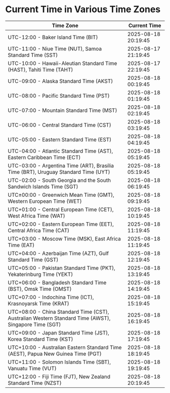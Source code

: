 # Current Time in Various Time Zones

| Time Zone | Current Time |
|-----------|--------------|
| UTC-12:00 - Baker Island Time (BIT) | 2025-08-18 20:19:45 |
| UTC-11:00 - Niue Time (NUT), Samoa Standard Time (SST) | 2025-08-17 21:19:45 |
| UTC-10:00 - Hawaii-Aleutian Standard Time (HAST), Tahiti Time (TAHT) | 2025-08-17 22:19:45 |
| UTC-09:00 - Alaska Standard Time (AKST) | 2025-08-18 00:19:45 |
| UTC-08:00 - Pacific Standard Time (PST) | 2025-08-18 01:19:45 |
| UTC-07:00 - Mountain Standard Time (MST) | 2025-08-18 02:19:45 |
| UTC-06:00 - Central Standard Time (CST) | 2025-08-18 03:19:45 |
| UTC-05:00 - Eastern Standard Time (EST) | 2025-08-18 04:19:45 |
| UTC-04:00 - Atlantic Standard Time (AST), Eastern Caribbean Time (ECT) | 2025-08-18 05:19:45 |
| UTC-03:00 - Argentina Time (ART), Brasília Time (BRT), Uruguay Standard Time (UYT) | 2025-08-18 05:19:45 |
| UTC-02:00 - South Georgia and the South Sandwich Islands Time (SGT) | 2025-08-18 06:19:45 |
| UTC±00:00 - Greenwich Mean Time (GMT), Western European Time (WET) | 2025-08-18 09:19:45 |
| UTC+01:00 - Central European Time (CET), West Africa Time (WAT) | 2025-08-18 10:19:45 |
| UTC+02:00 - Eastern European Time (EET), Central Africa Time (CAT) | 2025-08-18 11:19:45 |
| UTC+03:00 - Moscow Time (MSK), East Africa Time (EAT) | 2025-08-18 11:19:45 |
| UTC+04:00 - Azerbaijan Time (AZT), Gulf Standard Time (GST) | 2025-08-18 12:19:45 |
| UTC+05:00 - Pakistan Standard Time (PKT), Yekaterinburg Time (YEKT) | 2025-08-18 13:19:45 |
| UTC+06:00 - Bangladesh Standard Time (BST), Omsk Time (OMST) | 2025-08-18 14:19:45 |
| UTC+07:00 - Indochina Time (ICT), Krasnoyarsk Time (KRAT) | 2025-08-18 15:19:45 |
| UTC+08:00 - China Standard Time (CST), Australian Western Standard Time (AWST), Singapore Time (SGT) | 2025-08-18 16:19:45 |
| UTC+09:00 - Japan Standard Time (JST), Korea Standard Time (KST) | 2025-08-18 17:19:45 |
| UTC+10:00 - Australian Eastern Standard Time (AEST), Papua New Guinea Time (PGT) | 2025-08-18 18:19:45 |
| UTC+11:00 - Solomon Islands Time (SBT), Vanuatu Time (VUT) | 2025-08-18 19:19:45 |
| UTC+12:00 - Fiji Time (FJT), New Zealand Standard Time (NZST) | 2025-08-18 20:19:45 |
